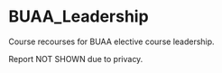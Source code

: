 # BUAA_Leadership
Course recourses for BUAA elective course leadership.

Report NOT SHOWN due to privacy.
